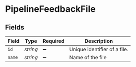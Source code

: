 # PipelineFeedbackFile


## Fields

| Field                        | Type                         | Required                     | Description                  |
| ---------------------------- | ---------------------------- | ---------------------------- | ---------------------------- |
| `id`                         | *string*                     | :heavy_minus_sign:           | Unique identifier of a file. |
| `name`                       | *string*                     | :heavy_minus_sign:           | Name of the file             |
